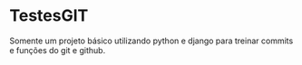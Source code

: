 # TestesGIT
Somente um projeto básico utilizando python e django para treinar commits e funções do git e github.

